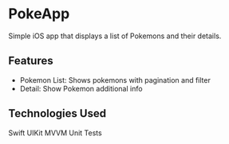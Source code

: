 # PokeApp
Simple iOS app that displays a list of Pokemons and their details.

## Features
* Pokemon List: Shows pokemons with pagination and filter
* Detail: Show Pokemon additional info

## Technologies Used
Swift
UIKit
MVVM
Unit Tests

